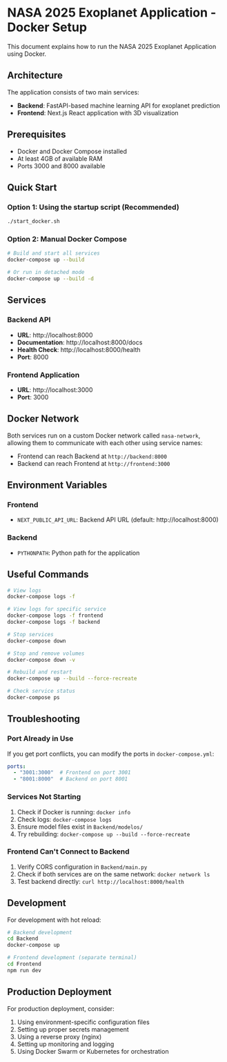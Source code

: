 # NASA 2025 Exoplanet Application - Docker Setup

This document explains how to run the NASA 2025 Exoplanet Application using Docker.

## Architecture

The application consists of two main services:

- **Backend**: FastAPI-based machine learning API for exoplanet prediction
- **Frontend**: Next.js React application with 3D visualization

## Prerequisites

- Docker and Docker Compose installed
- At least 4GB of available RAM
- Ports 3000 and 8000 available

## Quick Start

### Option 1: Using the startup script (Recommended)

```bash
./start_docker.sh
```

### Option 2: Manual Docker Compose

```bash
# Build and start all services
docker-compose up --build

# Or run in detached mode
docker-compose up --build -d
```

## Services

### Backend API
- **URL**: http://localhost:8000
- **Documentation**: http://localhost:8000/docs
- **Health Check**: http://localhost:8000/health
- **Port**: 8000

### Frontend Application
- **URL**: http://localhost:3000
- **Port**: 3000

## Docker Network

Both services run on a custom Docker network called `nasa-network`, allowing them to communicate with each other using service names:
- Frontend can reach Backend at `http://backend:8000`
- Backend can reach Frontend at `http://frontend:3000`

## Environment Variables

### Frontend
- `NEXT_PUBLIC_API_URL`: Backend API URL (default: http://localhost:8000)

### Backend
- `PYTHONPATH`: Python path for the application

## Useful Commands

```bash
# View logs
docker-compose logs -f

# View logs for specific service
docker-compose logs -f frontend
docker-compose logs -f backend

# Stop services
docker-compose down

# Stop and remove volumes
docker-compose down -v

# Rebuild and restart
docker-compose up --build --force-recreate

# Check service status
docker-compose ps
```

## Troubleshooting

### Port Already in Use
If you get port conflicts, you can modify the ports in `docker-compose.yml`:
```yaml
ports:
  - "3001:3000"  # Frontend on port 3001
  - "8001:8000"  # Backend on port 8001
```

### Services Not Starting
1. Check if Docker is running: `docker info`
2. Check logs: `docker-compose logs`
3. Ensure model files exist in `Backend/modelos/`
4. Try rebuilding: `docker-compose up --build --force-recreate`

### Frontend Can't Connect to Backend
1. Verify CORS configuration in `Backend/main.py`
2. Check if both services are on the same network: `docker network ls`
3. Test backend directly: `curl http://localhost:8000/health`

## Development

For development with hot reload:

```bash
# Backend development
cd Backend
docker-compose up

# Frontend development (separate terminal)
cd Frontend
npm run dev
```

## Production Deployment

For production deployment, consider:
1. Using environment-specific configuration files
2. Setting up proper secrets management
3. Using a reverse proxy (nginx)
4. Setting up monitoring and logging
5. Using Docker Swarm or Kubernetes for orchestration

